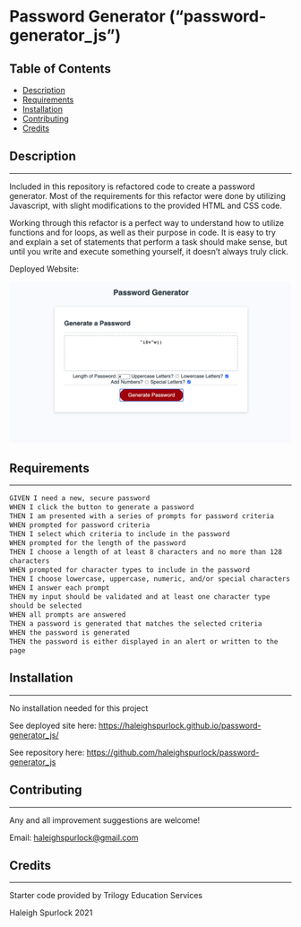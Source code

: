 # **Password Generator (“password-generator_js”)**

## Table of Contents

* [Description](#description)
* [Requirements](#requirements)
* [Installation](#installation)
* [Contributing](#contributing)
* [Credits](#credits)

## Description
---
Included in this repository is refactored code to create a password generator. Most of the requirements for this refactor were done by utilizing Javascript, with slight modifications to the provided HTML and CSS code. 

Working through this refactor is a perfect way to understand how to utilize functions and for loops, as well as their purpose in code. It is easy to try and explain a set of statements that perform a task should make sense, but until you write and execute something yourself, it doesn’t always truly click.

Deployed Website: 

![Password-Generator](assets/pass-gen-ss.png)

## Requirements 
---
```
GIVEN I need a new, secure password
WHEN I click the button to generate a password
THEN I am presented with a series of prompts for password criteria
WHEN prompted for password criteria
THEN I select which criteria to include in the password
WHEN prompted for the length of the password
THEN I choose a length of at least 8 characters and no more than 128 characters
WHEN prompted for character types to include in the password
THEN I choose lowercase, uppercase, numeric, and/or special characters
WHEN I answer each prompt
THEN my input should be validated and at least one character type should be selected
WHEN all prompts are answered
THEN a password is generated that matches the selected criteria
WHEN the password is generated
THEN the password is either displayed in an alert or written to the page
```

## Installation
---
No installation needed for this project

See deployed site here: https://haleighspurlock.github.io/password-generator_js/

See repository here: https://github.com/haleighspurlock/password-generator_js

## Contributing
---

Any and all improvement suggestions are welcome! 

Email: haleighspurlock@gmail.com

## Credits
---
Starter code provided by Trilogy Education Services

Haleigh Spurlock 2021